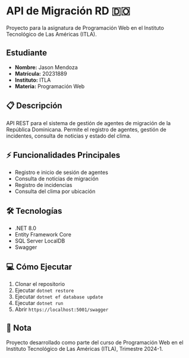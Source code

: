 # API de Migración RD 🇩🇴

Proyecto para la asignatura de Programación Web en el Instituto Tecnológico de Las Américas (ITLA).

## Estudiante
- **Nombre:** Jason Mendoza
- **Matrícula:** 20231889
- **Instituto:** ITLA
- **Materia:** Programación Web

## 📋 Descripción
API REST para el sistema de gestión de agentes de migración de la República Dominicana. 
Permite el registro de agentes, gestión de incidentes, consulta de noticias y estado del clima.

## ⚡ Funcionalidades Principales
- Registro e inicio de sesión de agentes
- Consulta de noticias de migración
- Registro de incidencias
- Consulta del clima por ubicación

## 🛠️ Tecnologías
- .NET 8.0
- Entity Framework Core
- SQL Server LocalDB
- Swagger

## 💻 Cómo Ejecutar
1. Clonar el repositorio
2. Ejecutar `dotnet restore`
3. Ejecutar `dotnet ef database update`
4. Ejecutar `dotnet run`
5. Abrir `https://localhost:5001/swagger`

## 📝 Nota
Proyecto desarrollado como parte del curso de Programación Web en el Instituto Tecnológico de Las Américas (ITLA), Trimestre 2024-1.
